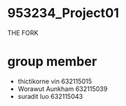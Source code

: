 # 953234_Project01

THE FORK



# group member
- thictikorne vin 632115015
- Worawut Aunkham 632115039
- suradit luo 632115043
